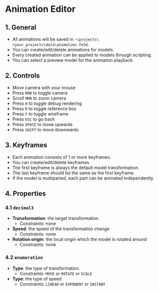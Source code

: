 # Animation Editor

## 1. General

- All animations will be saved in `~\projects\<your_project>\data\animation.fe3d`.
- You can create/edit/delete animations for models.
- Every created animation can be applied to models through scripting.
- You can select a preview model for the animation playback.

## 2. Controls

- Move camera with your mouse
- Press `RMB` to toggle camera
- Scroll `MMB` to zoom camera
- Press `H` to toggle debug rendering
- Press `R` to toggle reference box
- Press `F` to toggle wireframe
- Press `ESC` to go back
- Press `SPACE` to move upwards
- Press `SHIFT` to move downwards

## 3. Keyframes

- Each animation consists of 1 or more keyframes.
- You can create/edit/delete keyframes.
- The first keyframe is always the default model transformation.
- The last keyframe should be the same as the first keyframe.
- If the model is multiparted, each part can be animated independently.

## 4. Properties

### 4.1 `decimal3`

- **Transformation**: the target transformation
  - Constraints: none
- **Speed**: the speed of the transformation change
  - Constraints: none
- **Rotation origin**: the local origin which the model is rotated around
  - Constraints: none

### 4.2 `enumeration`

- **Type**: the type of transformation.
  - Constraints: `MOVE` or `ROTATE` or `SCALE`
- **Type**: the type of speed
  - Constraints: `LINEAR` or `EXPONENT` or `INSTANT`
